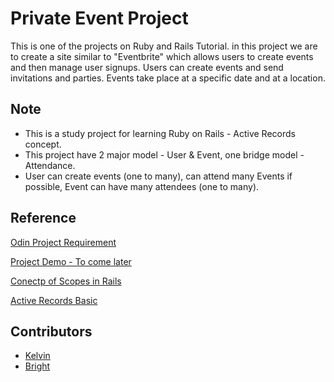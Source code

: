 # Private Event Project

This is one of the projects on Ruby and Rails Tutorial. in this project we are to create a site similar to "Eventbrite" which allows users to create events and then manage user signups. Users can create events and send invitations and parties. Events take place at a specific date and at a location.

## Note

- This is a study project for learning Ruby on Rails - Active Records concept.
- This project have 2 major model - User & Event, one bridge model - Attendance.
- User can create events (one to many), can attend many Events if possible, Event can have many attendees (one to many).

## Reference

[Odin Project Requirement](https://www.theodinproject.com/courses/ruby-on-rails/lessons/associations)

[Project Demo - To come later](http://#)

[Conectp of Scopes in Rails](https://guides.rubyonrails.org/active_record_querying.html#scopes)

[Active Records Basic](https://guides.rubyonrails.org/active_record_basics.html)

## Contributors

- [Kelvin](https://github.com/kelvin8773)
- [Bright](https://github.com/macbright)
